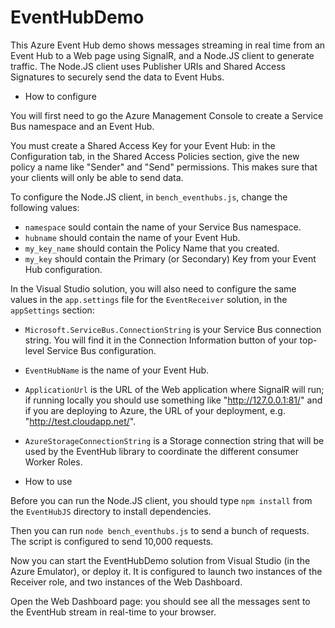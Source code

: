 EventHubDemo
============

This Azure Event Hub demo shows messages streaming in real time from an Event Hub to a Web page using SignalR, and a Node.JS client to generate traffic. The Node.JS client uses Publisher URIs and Shared Access Signatures to securely send the data to Event Hubs.

- How to configure

You will first need to go the Azure Management Console to create a Service Bus namespace and an Event Hub.

You must create a Shared Access Key for your Event Hub: in the Configuration tab, in the Shared Access Policies section, give the new policy a name like "Sender" and "Send" permissions. This makes sure that your clients will only be able to send data.

To configure the Node.JS client, in `bench_eventhubs.js`, change the following values:

- `namespace` sould contain the name of your Service Bus namespace.
- `hubname` should contain the name of your Event Hub.
- `my_key_name` should contain the Policy Name that you created.
- `my_key` should contain the Primary (or Secondary) Key from your Event Hub configuration.

In the Visual Studio solution, you will also need to configure the same values in the `app.settings` file for the `EventReceiver` solution, in the `appSettings` section:

- `Microsoft.ServiceBus.ConnectionString` is your Service Bus connection string. You will find it in the Connection Information button of your top-level Service Bus configuration.
- `EventHubName` is the name of your Event Hub.
- `ApplicationUrl` is the URL of the Web application where SignalR will run; if running locally you should use something like "http://127.0.0.1:81/" and if you are deploying to Azure, the URL of your deployment, e.g. "http://test.cloudapp.net/".
- `AzureStorageConnectionString` is a Storage connection string that will be used by the EventHub library to coordinate the different consumer Worker Roles.

- How to use

Before you can run the Node.JS client, you should type `npm install` from the `EventHubJS` directory to install dependencies.

Then you can run `node bench_eventhubs.js` to send a bunch of requests. The script is configured to send 10,000 requests.

Now you can start the EventHubDemo solution from Visual Studio (in the Azure Emulator), or deploy it. It is configured to launch two instances of the Receiver role, and two instances of the Web Dashboard.

Open the Web Dashboard page: you should see all the messages sent to the EventHub stream in real-time to your browser.

